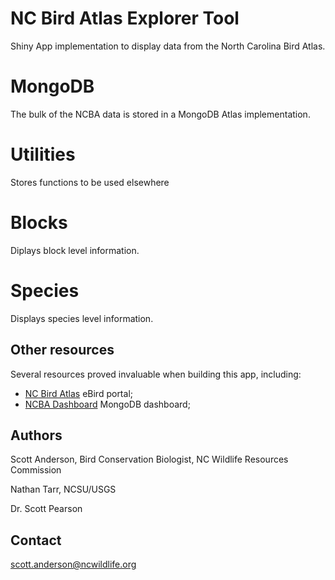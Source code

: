 # NC Bird Atlas Explorer Tool
Shiny App implementation to display data from the North Carolina Bird Atlas.

# MongoDB
The bulk of the NCBA data is stored in a MongoDB Atlas implementation.

# Utilities
Stores functions to be used elsewhere

# Blocks
Diplays block level information.

# Species
Displays species level information.


## Other resources

Several resources proved invaluable when building this app, including:
- [NC Bird Atlas](https://ncbirdatlas.org) eBird portal;
- [NCBA Dashboard](https://dashboard.ncbirdatlas.org) MongoDB dashboard;

## Authors
Scott Anderson, Bird Conservation Biologist, NC Wildlife Resources Commission

Nathan Tarr, NCSU/USGS

Dr. Scott Pearson

## Contact
scott.anderson@ncwildlife.org
